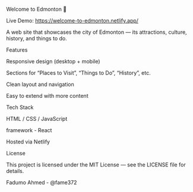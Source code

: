 Welcome to Edmonton 🌆

Live Demo: https://welcome-to-edmonton.netlify.app/

A web site that showcases the city of Edmonton — its attractions, culture, history, and things to do.

Features

Responsive design (desktop + mobile)

Sections for “Places to Visit”, “Things to Do”, “History”, etc.

Clean layout and navigation

Easy to extend with more content

Tech Stack

HTML / CSS / JavaScript

framework - React 

Hosted via Netlify

License

This project is licensed under the MIT License — see the LICENSE file for details.

Fadumo Ahmed - @fame372

